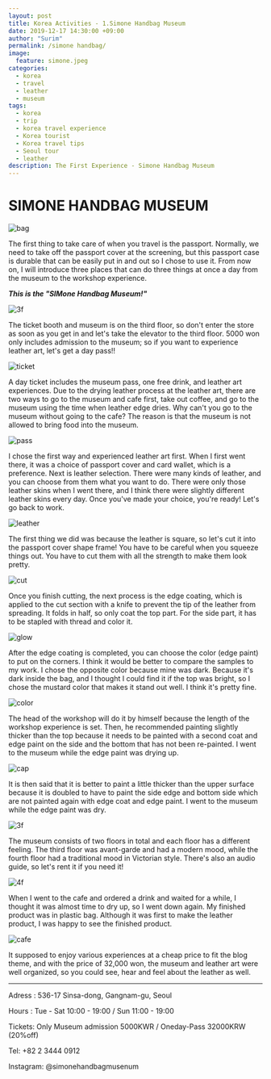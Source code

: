 ```yaml
---
layout: post
title: Korea Activities - 1.Simone Handbag Museum
date: 2019-12-17 14:30:00 +09:00
author: "Surim"
permalink: /simone handbag/
image:
  feature: simone.jpeg
categories:
  - korea
  - travel
  - leather
  - museum
tags:
  - korea
  - trip
  - korea travel experience
  - Korea tourist
  - Korea travel tips
  - Seoul tour
  - leather
description: The First Experience - Simone Handbag Museum
---
```


# SIMONE  HANDBAG MUSEUM

![bag](/img/post/02/bag.JPG)

The first thing to take care of when you travel is the passport. Normally, we need to take off the passport cover at the screening, but this passport case is durable that can be easily put in and out so I chose to use it. From now on, I will introduce three places that can do three things at once a day from the museum to the workshop experience.

***This is the "SIMone Handbag Museum!"***

![3f](/img/post/02/3floor.JPG)

The ticket booth and museum is on the third floor, so don't enter the store as soon as you get in and let's take the elevator to the third floor. 5000 won only includes admission to the museum; so if you want to experience leather art, let's get a day pass!!

![ticket](/img/post/02/ticket.JPG)

A day ticket includes the museum pass, one free drink, and leather art experiences. Due to the drying leather process at the leather art, there are two ways to go to the museum and cafe first, take out coffee, and go to the museum using the time when leather edge dries. Why can't you go to the museum without going to the cafe? The reason is that the museum is not allowed to bring food into the museum.

![pass](/img/post/02/pass&card.JPG)

I chose the first way and experienced leather art first. When I first went there, it was a choice of passport cover and card wallet, which is a preference. Next is leather selection. There were many kinds of leather, and you can choose from them what you want to do. There were only those leather skins when I went there, and I think there were slightly different leather skins every day. Once you've made your choice, you're ready! Let's go back to work.

![leather](/img/post/02/leather.JPG)

The first thing we did was because the leather is square, so let's cut it into the passport cover shape frame! You have to be careful when you squeeze things out. You have to cut them with all the strength to make them look pretty.

![cut](/img/post/02/cut.JPG)

Once you finish cutting, the next process is the edge coating, which is applied to the cut section with a knife to prevent the tip of the leather from spreading. It folds in half, so only coat the top part. For the side part, it has to be stapled with thread and color it.

![glow](/img/post/02/glow.JPG)

After the edge coating is completed, you can choose the color (edge paint) to put on the corners. I think it would be better to compare the samples to my work. I chose the opposite color because mine was dark. Because it's dark inside the bag, and I thought I could find it if the top was bright, so I chose the mustard color that makes it stand out well. I think it's pretty fine.

![color](/img/post/02/color.JPG)

The head of the workshop will do it by himself because the length of the workshop experience is set. Then, he recommended painting slightly thicker than the top because it needs to be painted with a second coat and edge paint on the side and the bottom that has not been re-painted. I went to the museum while the edge paint was drying up.


![cap](/img/post/02/captin.JPG)

It is then said that it is better to paint a little thicker than the upper surface because it is doubled to have to paint the side edge and bottom side which are not painted again with edge coat and edge paint. I went to the museum while the edge paint was dry.

![3f](/img/post/02/aaa.JPG)

The museum consists of two floors in total and each floor has a different feeling. The third floor was avant-garde and had a modern mood, while the fourth floor had a traditional mood in Victorian style. There's also an audio guide, so let's rent it if you need it!

![4f](/img/post/02/4floor.JPG)

When I went to the cafe and ordered a drink and waited for a while, I thought it was almost time to dry up, so I went down again. My finished product was in plastic bag. Although it was first to make the leather product, I was happy to see the finished product.

![cafe](/img/post/02/cafe.JPG)

It supposed to enjoy various experiences at a cheap price to fit the blog theme, and with the price of 32,000 won, the museum and leather art were well organized, so you could see, hear and feel about the leather as well.

--------------------------------------

Adress : 536-17 Sinsa-dong, Gangnam-gu, Seoul

Hours : Tue - Sat 10:00 - 19:00 / Sun 11:00 - 19:00

Tickets: Only Museum admission 5000KWR / Oneday-Pass 32000KRW (20%off)

Tel: +82 2 3444 0912

Instagram: @simonehandbagmusenum
